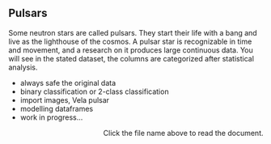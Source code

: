 ## Pulsars

Some neutron stars are called pulsars. They start their life with a bang and live as the lighthouse of the cosmos. A pulsar star is recognizable in time and movement, and a research on it produces large continuous data. You will see in the stated dataset, the columns are categorized after statistical analysis.

- always safe the original data
- binary classification or 2-class classification
- import images, Vela pulsar
- modelling dataframes
- work in progress...

<p align = "right"> Click the file name above to read the document. </p>

